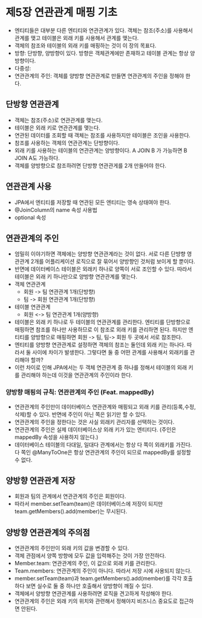 # 제5장 연관관계 매핑 기초
- 엔티티들은 대부분 다른 엔티티와 연관관계가 있다. 객체는 참조(주소)를 사용해서 관계를 맺고 테이블은 외래 키를 사용해서 관계를 맺는다.
- 객체의 참조와 테이블의 외래 키를 매핑하는 것이 이 장의 목표다.
- 방향: 단방향, 양방향이 있다. 방향은 객체관계에만 존재하고 테이블 관계는 항상 양방향이다.
- 다중성: 
- 연관관계의 주인: 객체를 양방향 연관관계로 만들면 연관관계의 주인을 정해야 한다.


## 단방향 연관관계
- 객체는 참조(주소)로 연관관계를 맺는다.
- 테이블은 외래 키로 연관관계를 맺는다.
- 연관된 데이터를 조회할 때 객체는 참조를 사용하지만 테이블은 조인을 사용한다.
- 참조를 사용하는 객체의 연관관계는 단방향이다.
- 외래 키를 사용하는 테이블의 연관관계는 양방향이다. A JOIN B 가 가능하면 B JOIN A도 가능하다.
- 객체를 양방향으로 참조하려면 단방향 연관관게를 2개 만들어야 한다.

## 연관관계 사용
- JPA에서 엔티티를 저장할 때 연관된 모든 엔티티는 영속 상태여야 한다.
- @JoinColumn의 name 속성 사용법
- optional 속성


## 연관관계의 주인
- 엄밀히 이야기하면 객체에는 양방향 연관관계라는 것이 없다. 서로 다른 단뱡향 영관관계 2개를 어플리케이션 로직으로 잘 묶어서 양방향인 것처럼 보이게 할 뿐이다.
- 반면에 데이터베이스 테이블은 외래키 하나로 양쪽이 서로 조인할 수 있다. 따라서 테이블은 외래 키 하나만으로 양방향 연관관계를 맺는다.
- 객체 연관관계
  - 회원 -> 팀 연관관계 1개(단방향)
  - 팀 -> 회원 연관관계 1개(단방향)
- 테이블 연관관계
  - 회원 <-> 팀 연관관계 1개(양방향)
- 테이블은 외래 키 하나로 두 테이블의 연관관계를 관리한다. 엔티티를 단방향으로 매핑하면 참조를 하나만 사용하므로 이 참조로 외래 키를 관리하면 된다. 하지만 엔티티를 양방향으로 매핑하면 회원 -> 팀, 팀-> 회원 두 곳에서 서로 참조한다.
- 엔티티를 양방향 연관관계로 설정하면 객체의 참조는 둘인데 외래 키는 하나다. 따라서 둘 사이에 차이가 발생한다. 그렇다면 둘 중 어떤 관계를 사용해서 외래키를 관리해야 할까?
- 이런 차이로 인해 JPA에서는 두 객체 연관관계 중 하나를 정해서 테이블의 외래 키를 관리해야 하는데 이것을 연관관계의 주인이라 한다.

### 양방향 매핑의 규칙: 연관관계의 주인 (Feat. mappedBy)
- 연관관계의 주인만이 데이터베이스 연관관계와 매핑되고 외래 키를 관리(등록,수정,삭제)할 수 있다. 반면에 주인이 아닌 쪽은 읽기만 할 수 있다.
- 연관관계의 주인을 정한다는 것은 사실 외래키 관리자를 선택하는 것이다.
- 연관관계의 주인은 실제 데이터베이스상 외래 키가 있는 엔티티다. (주인은 mappedBy 속성을 사용하지 않는다.)
- 데이터베이스 테이블의 다대일, 일대다 관계에서는 항상 다 쪽이 외래키를 가진다. 다 쪽인 @ManyToOne은 항상 연관관계의 주인이 되므로 mappedBy를 설정할 수 없다.

## 양방향 연관관계 저장
- 회원과 팀의 관계에서 연관관계의 주인은 회원이다.
- 따라서 member.setTeam(team)은 데이터베이스에 저장이 되지만 team.getMembers().add(member)는 무시된다.

## 양방향 연관관계의 주의점
- 연관관계의 주인만이 외래 키의 값을 변경할 수 있다.
- 객체 관점에서 양쪽 방향에 모두 값을 입력해주는 것이 가장 안전하다.
- Member.team: 연관관계의 주인, 이 값으로 외래 키를 관리한다.
- Team.members: 연관관계의 주인이 아니다. 따라서 저장 시에 사용되지 않는다.
- member.setTeam(team)과 team.getMembers().add(member)를 각각 호출하다 보면 실수로 둘 중 하나만 호출해서 양방향이 깨질 수 있다.
- 객체에서 양방향 연관관계를 사용하려면 로직을 견고하게 작성해야 한다.
- 연관관계의 주인은 외래 키의 위치와 관련해서 정해야지 비즈니스 중요도로 접근하면 안된다.

